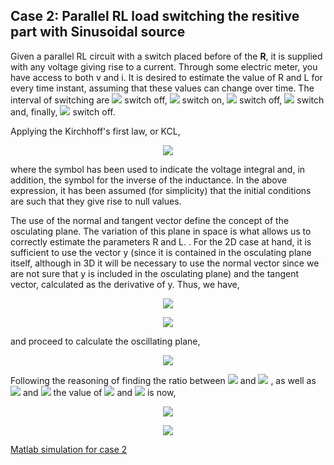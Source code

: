 
## Case 2: Parallel RL load switching the resitive part with Sinusoidal source

Given a parallel RL circuit with a switch placed before of the **R**, it is supplied with any voltage giving rise to a current. Through some electric meter, you have access to both v and i. It is desired to estimate the value of R and L for every time instant, assuming that these values can change over time. The interval of switching are <img src="https://render.githubusercontent.com/render/math?math=0 < t < 2"> switch off, <img src="https://render.githubusercontent.com/render/math?math=2 < t < 6">  switch on,  <img src="https://render.githubusercontent.com/render/math?math=6 < t < 13"> switch off,  <img src="https://render.githubusercontent.com/render/math?math=13 < t < 18"> switch and, finally, <img src="https://render.githubusercontent.com/render/math?math=18 < t < 20"> switch off.



Applying the Kirchhoff's first law, or KCL,
<p align="center"><img src="https://render.githubusercontent.com/render/math?math=i = i_G + i_L = G_v + \frac{1}{L}\int v = Gv +\Gamma \check{v}"></p>


where the symbol has been used to indicate the voltage integral and, in addition, the symbol  for the inverse of the inductance. In the above expression, it has been assumed (for simplicity) that the initial conditions are such that they give rise to null values.

The use of the normal and tangent vector define the concept of the osculating plane. The variation of this plane in space is what allows us to correctly estimate the parameters R and L. . For the 2D case at hand, it is sufficient to use the vector y (since it is contained in the osculating plane itself, although in 3D it will be necessary to use the normal vector since we are not sure that y is included in the osculating plane) and the tangent vector, calculated as the derivative of y. Thus, we have,

<p align="center"><img src="https://render.githubusercontent.com/render/math?math=y = v\sigma_1 + \check{v}\sigma_2 + i \sigma_3"></p>
<p align="center"><img src="https://render.githubusercontent.com/render/math?math=y' = v'\sigma_1 + v\sigma_2 + i' \sigma_3"></p>

and proceed to calculate the oscillating plane,

<p align="center"><img src="https://render.githubusercontent.com/render/math?math=K_{osc} = y \wedge y' = (v^2 - \check{v}v')\sigma_{12} + (\check{v}i'-iv)\sigma_{23} + (iv'-vi')\sigma_{31}"></p>

Following the reasoning of finding the ratio between <img src="https://render.githubusercontent.com/render/math?math=\sigma{13}">  and <img src="https://render.githubusercontent.com/render/math?math=\sigma{12}"> , as well as <img src="https://render.githubusercontent.com/render/math?math=\sigma{31}">  and <img src="https://render.githubusercontent.com/render/math?math=\sigma{12}">  the value of <img src="https://render.githubusercontent.com/render/math?math=\G">  and <img src="https://render.githubusercontent.com/render/math?math=\Gamma">  is now,

<p align="center"><img src="https://render.githubusercontent.com/render/math?math=G = \frac{iv-\check{v}i'}{v^2 -\check{v}v'}"></p>
<p align="center"><img src="https://render.githubusercontent.com/render/math?math=\Gamma = \frac{iv-\check{v}i'}{v^2 -\check{v}v'}"></p>

[Matlab simulation for case 2](examples/matlabCase2.md)
